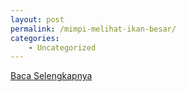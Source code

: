 ```yaml
---
layout: post
permalink: /mimpi-melihat-ikan-besar/
categories:
    - Uncategorized
---
```


[Baca Selengkapnya](/07)